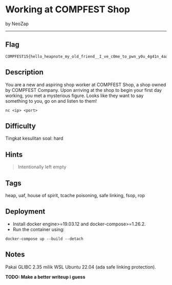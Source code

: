 # Working at COMPFEST Shop

by NeoZap

---

## Flag

```
COMPFEST15{hello_heapnote_my_old_friend__I_ve_c0me_to_pwn_y0u_4g41n_4aac84c7de}
```

## Description
You are a new and aspiring shop worker at COMPFEST Shop, a shop owned by COMPFEST Company. Upon arriving at the shop to begin your first day working, you met a mysterious figure. Looks like they want to say something to you, go on and listen to them!

`nc <ip> <port>`


## Difficulty
Tingkat kesulitan soal: hard

## Hints
> Intentionally left empty

## Tags
heap, uaf, house of spirit, tcache poisoning, safe linking, fsop, rop

## Deployment
- Install docker engine>=19.03.12 and docker-compose>=1.26.2.
- Run the container using:
```
docker-compose up --build --detach
```

## Notes
Pakai GLIBC 2.35 milik WSL Ubuntu 22.04 (ada safe linking protection).

**TODO: Make a better writeup i guess**
